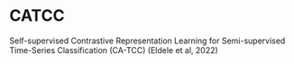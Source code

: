 # CATCC
Self-supervised Contrastive Representation Learning for Semi-supervised Time-Series Classification (CA-TCC) (Eldele et al, 2022)
